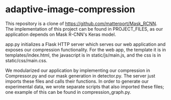 # adaptive-image-compression

This repository is a clone of https://github.com/matterport/Mask_RCNN. The implementation of this project can be found in PROJECT_FILES, as our application depends on Mask R-CNN's Keras model.

app.py initializes a Flask HTTP server which serves our web application and exposes our compression functionality. For the web app, the template it is in templates/index.html, the javascript is in static/js/main.js, and the css is in static/css/main.css.

We modularized our application by implementing our compression in Compressor.py and our mask generation in detector.py. The server just imports these files and calls their functions. In order to generate our experimental data, we wrote separate scripts that also imported these files; one example of this can be found in compression_graph.py.

